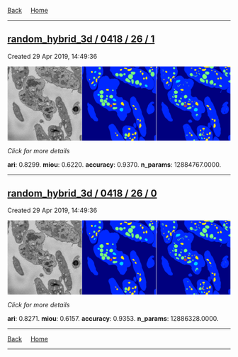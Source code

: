 
[Back](..)&nbsp;&nbsp;&nbsp;&nbsp;&nbsp;[Home](https://leapmanlab.github.io/snapshots)

---

<div class="summary"><a href="1"><h2>random_hybrid_3d / 0418 / 26 / 1</h2></a><p>Created 29 Apr 2019, 14:49:36
</p><a href="1"><img src="1/media/summary.png" align="center"></a><p>
<i>Click for more details</i>
</p></div>

**ari**: 0.8299. **miou**: 0.6220. **accuracy**: 0.9370. **n_params**: 12884767.0000. 

---

<div class="summary"><a href="0"><h2>random_hybrid_3d / 0418 / 26 / 0</h2></a><p>Created 29 Apr 2019, 14:49:36
</p><a href="0"><img src="0/media/summary.png" align="center"></a><p>
<i>Click for more details</i>
</p></div>

**ari**: 0.8271. **miou**: 0.6157. **accuracy**: 0.9353. **n_params**: 12886328.0000. 

---

[Back](..)&nbsp;&nbsp;&nbsp;&nbsp;&nbsp;[Home](https://leapmanlab.github.io/snapshots)

---